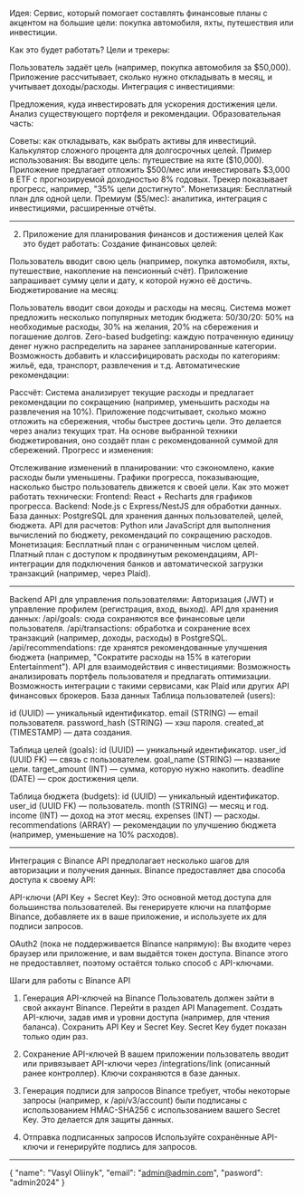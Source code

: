 Идея:
Сервис, который помогает составлять финансовые планы с акцентом на большие цели: покупка автомобиля, яхты, путешествия или инвестиции.

Как это будет работать?
Цели и трекеры:

Пользователь задаёт цель (например, покупка автомобиля за $50,000).
Приложение рассчитывает, сколько нужно откладывать в месяц, и учитывает доходы/расходы.
Интеграция с инвестициями:

Предложения, куда инвестировать для ускорения достижения цели.
Анализ существующего портфеля и рекомендации.
Образовательная часть:

Советы: как откладывать, как выбрать активы для инвестиций.
Калькулятор сложного процента для долгосрочных целей.
Пример использования:
Вы вводите цель: путешествие на яхте ($10,000).
Приложение предлагает отложить $500/мес или инвестировать $3,000 в ETF с прогнозируемой доходностью 8% годовых.
Трекер показывает прогресс, например, "35% цели достигнуто".
Монетизация:
Бесплатный план для одной цели.
Премиум ($5/мес): аналитика, интеграция с инвестициями, расширенные отчёты.
_____

2. Приложение для планирования финансов и достижения целей
Как это будет работать:
Создание финансовых целей:

Пользователь вводит свою цель (например, покупка автомобиля, яхты, путешествие, накопление на пенсионный счёт).
Приложение запрашивает сумму цели и дату, к которой нужно её достичь.
Бюджетирование на месяц:

Пользователь вводит свои доходы и расходы на месяц.
Система может предложить несколько популярных методик бюджета:
50/30/20: 50% на необходимые расходы, 30% на желания, 20% на сбережения и погашение долгов.
Zero-based budgeting: каждую потраченную единицу денег нужно распределить на заранее запланированные категории.
Возможность добавить и классифицировать расходы по категориям: жильё, еда, транспорт, развлечения и т.д.
Автоматические рекомендации:

Рассчёт: Система анализирует текущие расходы и предлагает рекомендации по сокращению (например, уменьшить расходы на развлечения на 10%).
Приложение подсчитывает, сколько можно отложить на сбережения, чтобы быстрее достичь цели. Это делается через анализ текущих трат.
На основе выбранной техники бюджетирования, оно создаёт план с рекомендованной суммой для сбережений.
Прогресс и изменения:

Отслеживание изменений в планировании: что сэкономлено, какие расходы были уменьшены.
Графики прогресса, показывающие, насколько быстро пользователь движется к своей цели.
Как это может работать технически:
Frontend: React + Recharts для графиков прогресса.
Backend: Node.js с Express/NestJS для обработки данных.
База данных: PostgreSQL для хранения данных пользователей, целей, бюджета.
API для расчетов: Python или JavaScript для выполнения вычислений по бюджету, рекомендаций по сокращению расходов.
Монетизация:
Бесплатный план с ограниченным числом целей.
Платный план с доступом к продвинутым рекомендациям, API-интеграции для подключения банков и автоматической загрузки транзакций (например, через Plaid).


_______
Backend
API для управления пользователями:
Авторизация (JWT) и управление профилем (регистрация, вход, выход).
API для хранения данных:
/api/goals: сюда сохраняются все финансовые цели пользователя.
/api/transactions: обработка и сохранение всех транзакций (например, доходы, расходы) в PostgreSQL.
/api/recommendations: где хранятся рекомендованные улучшения бюджета (например, "Сократите расходы на 15% в категории Entertainment").
API для взаимодействия с инвестициями:
Возможность анализировать портфель пользователя и предлагать оптимизации.
Возможность интеграции с такими сервисами, как Plaid или других API финансовых брокеров.
База данных
Таблица пользователей (users):

id (UUID) — уникальный идентификатор.
email (STRING) — email пользователя.
password_hash (STRING) — хэш пароля.
created_at (TIMESTAMP) — дата создания.


Таблица целей (goals):
id (UUID) — уникальный идентификатор.
user_id (UUID FK) — связь с пользователем.
goal_name (STRING) — название цели.
target_amount (INT) — сумма, которую нужно накопить.
deadline (DATE) — срок достижения цели.


Таблица бюджета (budgets):
id (UUID) — уникальный идентификатор.
user_id (UUID FK) — пользователь.
month (STRING) — месяц и год.
income (INT) — доход на этот месяц.
expenses (INT) — расходы.
recommendations (ARRAY) — рекомендации по улучшению бюджета (например, уменьшение на 10% расходов).

_______


Интеграция с Binance API предполагает несколько шагов для авторизации и получения данных. Binance предоставляет два способа доступа к своему API:

API-ключи (API Key + Secret Key): Это основной метод доступа для большинства пользователей. Вы генерируете ключи на платформе Binance, добавляете их в ваше приложение, и используете их для подписи запросов.

OAuth2 (пока не поддерживается Binance напрямую): Вы входите через браузер или приложение, и вам выдаётся токен доступа. Binance этого не предоставляет, поэтому остаётся только способ с API-ключами.

Шаги для работы с Binance API
1. Генерация API-ключей на Binance
Пользователь должен зайти в свой аккаунт Binance.
Перейти в раздел API Management.
Создать API-ключи, задав имя и уровни доступа (например, для чтения баланса).
Сохранить API Key и Secret Key. Secret Key будет показан только один раз.
2. Сохранение API-ключей
В вашем приложении пользователь вводит или привязывает API-ключи через /integrations/link (описанный ранее контроллер).
Ключи сохраняются в базе данных.
3. Генерация подписи для запросов
Binance требует, чтобы некоторые запросы (например, к /api/v3/account) были подписаны с использованием HMAC-SHA256 с использованием вашего Secret Key. Это делается для защиты данных.

4. Отправка подписанных запросов
Используйте сохранённые API-ключи и генерируйте подпись для запросов.

____

{
    "name": "Vasyl Oliinyk",
    "email": "admin@admin.com",
    "pasword": "admin2024"
}